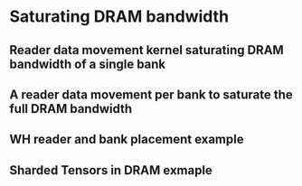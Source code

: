 # Saturating DRAM bandwidth

## Reader data movement kernel saturating DRAM bandwidth of a single bank

## A reader data movement per bank to saturate the full DRAM bandwidth

## WH reader and bank placement example

## Sharded Tensors in DRAM exmaple



